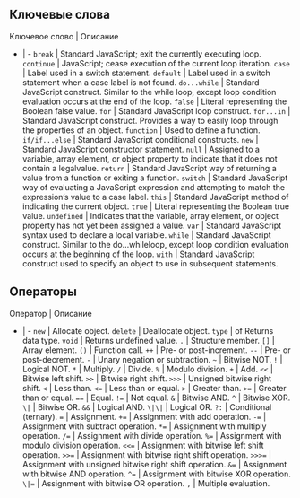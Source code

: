 ﻿## Ключевые слова

Ключевое слово | Описание
- | -
`break` | Standard JavaScript; exit the currently executing loop.
`continue` | JavaScript; cease execution of the current loop iteration.
`case` | Label used in a switch statement.
`default` | Label used in a switch statement when a case label is not found.
`do...while` | Standard JavaScript construct. Similar to the while loop, except loop condition evaluation occurs at the end of the loop.
`false` | Literal representing the Boolean false value.
`for`	| Standard JavaScript loop construct.
`for...in` | Standard JavaScript construct. Provides a way to easily loop through the properties of an object.
`function` | Used to define a function.
`if/if...else` | Standard JavaScript conditional constructs.
`new` | Standard JavaScript constructor statement.
`null` | Assigned to a variable, array element, or object property to indicate that it does not contain a legalvalue.
`return` | Standard JavaScript way of returning a value from a function or exiting a function.
`switch` | Standard JavaScript way of evaluating a JavaScript expression and attempting to match the expression’s value to a case label.
`this` | Standard JavaScript method of indicating the current object.
`true` | Literal representing the Boolean true value.
`undefined` | Indicates that the variable, array element, or object property has not yet been assigned a value.
`var`	| Standard JavaScript syntax used to declare a local variable.
`while` | Standard JavaScript construct. Similar to the do…whileloop, except loop condition evaluation occurs at the beginning of the loop.
`with` | Standard JavaScript construct used to specify an object to use in subsequent statements.

## Операторы

Оператор | Описание
- | -
`new`	| Allocate object.
`delete` | Deallocate object.
`type` | of Returns data type.
`void` | Returns undefined value.
`.` | Structure member.
`[]` | Array element.
`()` | Function call.
`++` | Pre- or post-increment.
`--` | Pre- or post-decrement.
`-` | Unary negation or subtraction.
`~` | Bitwise NOT.
`!` | Logical NOT.
`*` | Multiply.
`/` | Divide.
`%` | Modulo division.
`+` | Add.
`<<` | Bitwise left shift.
`>>` | Bitwise right shift.
`>>>` | Unsigned bitwise right shift.
`<` | Less than.
`<=` | Less than or equal.
`>` | Greater than.
`>=` | Greater than or equal.
`==` | Equal.
`!=` | Not equal.
`&` | Bitwise AND.
`^` | Bitwise XOR.
`\|` | Bitwise OR.
`&&` | Logical AND.
`\|\|` | Logical OR.
`?:` | Conditional (ternary).
`=` | Assignment.
`+=` | Assignment with add operation.
`-=` | Assignment with subtract operation.
`*=` | Assignment with multiply operation.
`/=` | Assignment with divide operation.
`%=` | Assignment with modulo division operation.
`<<=` | Assignment with bitwise left shift operation.
`>>=` | Assignment with bitwise right shift operation.
`>>>=` | Assignment with unsigned bitwise right shift operation.
`&=` | Assignment with bitwise AND operation.
`^=` | Assignment with bitwise XOR operation.
`\|=` | Assignment with bitwise OR operation.
`,` | Multiple evaluation.
